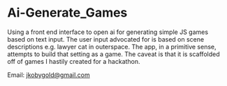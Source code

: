 # Ai-Generate_Games
Using a front end interface to open ai for generating simple JS games based on text input. The user input advocated for is based on scene descriptions e.g. lawyer cat in outerspace. The app, in a primitive sense, attempts to build that setting as a game. The caveat is that it is scaffolded off of games I hastily created for a hackathon.


Email: jkobygold@gmail.com
